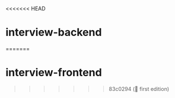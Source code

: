 <<<<<<< HEAD
# interview-backend
=======
# interview-frontend
>>>>>>> 83c0294 (:tada: first edition)

